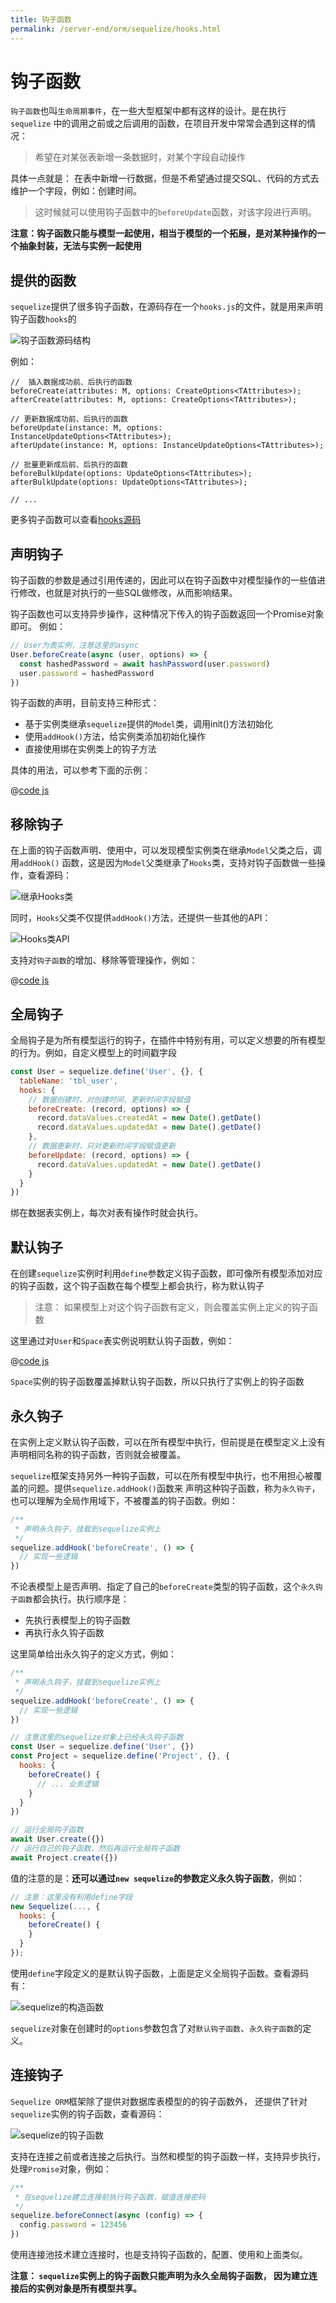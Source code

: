 ```yaml
---
title: 钩子函数
permalink: /server-end/orm/sequelize/hooks.html
---
```


# 钩子函数

`钩子函数`也叫`生命周期事件`，在一些大型框架中都有这样的设计。是在执行 `sequelize` 中的调用之前或之后调用的函数，在项目开发中常常会遇到这样的情况：

> 希望在对某张表新增一条数据时，对某个字段自动操作

具体一点就是： 在表中新增一行数据，但是不希望通过提交SQL、代码的方式去维护一个字段，例如：创建时间。

> 这时候就可以使用钩子函数中的`beforeUpdate`函数，对该字段进行声明。

**注意：钩子函数只能与模型一起使用，相当于模型的一个拓展，是对某种操作的一个抽象封装，无法与实例一起使用**

## 提供的函数

`sequelize`提供了很多钩子函数，在源码存在一个`hooks.js`的文件，就是用来声明钩子函数`hooks`的

![钩子函数源码结构](../images/hooks-tree.png)

例如：

```json5
//  插入数据成功前、后执行的函数
beforeCreate(attributes: M, options: CreateOptions<TAttributes>);
afterCreate(attributes: M, options: CreateOptions<TAttributes>);

// 更新数据成功前、后执行的函数
beforeUpdate(instance: M, options: InstanceUpdateOptions<TAttributes>);
afterUpdate(instance: M, options: InstanceUpdateOptions<TAttributes>);

// 批量更新成后前、后执行的函数
beforeBulkUpdate(options: UpdateOptions<TAttributes>);
afterBulkUpdate(options: UpdateOptions<TAttributes>);

// ...
```

更多钩子函数可以查看[hooks源码](https://github.com/sequelize/sequelize/blob/v6/src/hooks.d.ts)

## 声明钩子

钩子函数的参数是通过引用传递的，因此可以在钩子函数中对模型操作的一些值进行修改，也就是对执行的一些SQL做修改，从而影响结果。

钩子函数也可以支持异步操作，这种情况下传入的钩子函数返回一个Promise对象即可。 例如：

```ts
// User为表实例，注意这里的async
User.beforeCreate(async (user, options) => {
  const hashedPassword = await hashPassword(user.password)
  user.password = hashedPassword
})
```

钩子函数的声明，目前支持三种形式：

- 基于实例类继承`sequelize`提供的`Model`类，调用init()方法初始化
- 使用`addHook()`方法，给实例类添加初始化操作
- 直接使用绑在实例类上的钩子方法

具体的用法，可以参考下面的示例：

@[code js](@code/orm/sequelize/apis-demo/hooks.js)

## 移除钩子

在上面的钩子函数声明、使用中，可以发现模型实例类在继承`Model`父类之后，调用`addHook()`
函数，这是因为`Model`父类继承了`Hooks`类，支持对钩子函数做一些操作，查看源码：

![继承Hooks类](../images/hooks-class.png)

同时，`Hooks`父类不仅提供`addHook()`方法，还提供一些其他的API：

![Hooks类API](../images/hooks-api.png)

支持对`钩子函数`的增加、移除等管理操作，例如：

@[code js](@code/orm/sequelize/apis-demo/hooks-api.js)

## 全局钩子

全局钩子是为所有模型运行的钩子，在插件中特别有用，可以定义想要的所有模型的行为。例如，自定义模型上的时间戳字段

```js
const User = sequelize.define('User', {}, {
  tableName: 'tbl_user',
  hooks: {
    // 数据创建时，对创建时间、更新时间字段赋值
    beforeCreate: (record, options) => {
      record.dataValues.createdAt = new Date().getDate()
      record.dataValues.updatedAt = new Date().getDate()
    },
    // 数据更新时，只对更新时间字段赋值更新
    beforeUpdate: (record, options) => {
      record.dataValues.updatedAt = new Date().getDate()
    }
  }
})
```

绑在数据表实例上，每次对表有操作时就会执行。

## 默认钩子

在创建`sequelize`实例时利用`define`参数定义钩子函数，即可像所有模型添加对应的钩子函数，这个钩子函数在每个模型上都会执行，称为默认钩子

> 注意： 如果模型上对这个钩子函数有定义，则会覆盖实例上定义的钩子函数

这里通过对`User`和`Space`表实例说明默认钩子函数，例如：

@[code js](@code/orm/sequelize/apis-demo/hooks-default.js)

`Space`实例的钩子函数覆盖掉默认钩子函数，所以只执行了实例上的钩子函数

## 永久钩子

在实例上定义默认钩子函数，可以在所有模型中执行，但前提是在模型定义上没有声明相同名称的钩子函数，否则就会被覆盖。

`sequelize`框架支持另外一种钩子函数，可以在所有模型中执行，也不用担心被覆盖的问题。提供`sequelize.addHook()`函数来
声明这种钩子函数，称为`永久钩子`，也可以理解为全局作用域下，不被覆盖的钩子函数。例如：

```js
/**
 * 声明永久钩子，挂载到sequelize实例上
 */
sequelize.addHook('beforeCreate', () => {
  // 实现一些逻辑
})
```

不论表模型上是否声明、指定了自己的`beforeCreate`类型的钩子函数，这个`永久钩子函数`都会执行。执行顺序是：

- 先执行表模型上的钩子函数
- 再执行永久钩子函数

这里简单给出永久钩子的定义方式，例如：

```js
/**
 * 声明永久钩子，挂载到sequelize实例上
 */
sequelize.addHook('beforeCreate', () => {
  // 实现一些逻辑
})

// 注意这里的sequelize对象上已经永久钩子函数
const User = sequelize.define('User', {})
const Project = sequelize.define('Project', {}, {
  hooks: {
    beforeCreate() {
      // ... 业务逻辑
    }
  }
})

// 运行全局钩子函数
await User.create({})
// 运行自己的钩子函数，然后再运行全局钩子函数
await Project.create({})
```

值的注意的是：**还可以通过`new sequelize`的参数定义永久钩子函数**，例如：

```js
// 注意：这里没有利用define字段
new Sequelize(..., {
  hooks: {
    beforeCreate() {
    }
  }
});
```

使用`define`字段定义的是默认钩子函数，上面是定义全局钩子函数。查看源码有：

![sequelize的构造函数](../images/sequelize-options.png)

`sequelize`对象在创建时的`options`参数包含了对`默认钩子函数`、`永久钩子函数`的定义。

## 连接钩子

`Sequelize ORM`框架除了提供对数据库表模型的的钩子函数外，
还提供了针对`sequelize`实例的钩子函数，查看源码：

![sequelize的钩子函数](../images/sequelize-hooks.png)

支持在连接之前或者连接之后执行。当然和模型的钩子函数一样，支持异步执行，处理`Promise`对象，例如：

```js
/**
 * 在sequelize建立连接前执行钩子函数，赋值连接密码
 */
sequelize.beforeConnect(async (config) => {
  config.password = 123456
})
```

使用连接池技术建立连接时，也是支持钩子函数的，配置、使用和上面类似。

**注意： `sequelize`实例上的钩子函数只能声明为永久全局钩子函数，
因为建立连接后的实例对象是所有模型共享。**
